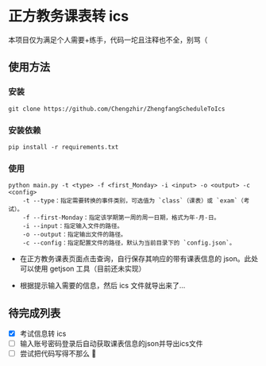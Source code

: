 # 正方教务课表转 ics

本项目仅为满足个人需要+练手，代码一坨且注释也不全，别骂（

## 使用方法

### 安装

```
git clone https://github.com/Chengzhir/ZhengfangScheduleToIcs
```

### 安装依赖

```
pip install -r requirements.txt
```

### 使用

```
python main.py -t <type> -f <first_Monday> -i <input> -o <output> -c <config>
    -t --type：指定需要转换的事件类别，可选值为 `class`（课表）或 `exam`（考试）。
    -f --first-Monday：指定该学期第一周的周一日期，格式为年-月-日。
    -i --input：指定输入文件的路径。
    -o --output：指定输出文件的路径。
    -c --config：指定配置文件的路径，默认为当前目录下的 `config.json`。
```

-   在正方教务课表页面点击查询，自行保存其响应的带有课表信息的 json。此处可以使用 getjson 工具（目前还未实现）

-   根据提示输入需要的信息，然后 ics 文件就导出来了...

## 待完成列表

-   [x] 考试信息转 ics
-   [ ] 输入账号密码登录后自动获取课表信息的json并导出ics文件
-   [ ] 尝试把代码写得不那么 💩
